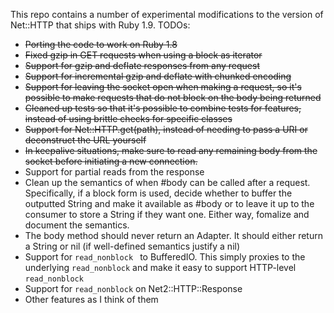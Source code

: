 This repo contains a number of experimental modifications to the version of Net::HTTP that ships with Ruby 1.9. TODOs:

* <del>Porting the code to work on Ruby 1.8</del>
* <del>Fixed gzip in GET requests when using a block as iterator</del>
* <del>Support for gzip and deflate responses from any request</del>
* <del>Support for incremental gzip and deflate with chunked encoding</del>
* <del>Support for leaving the socket open when making a request, so
  it's possible to make requests that do not block on the body being
  returned</del>
* <del>Cleaned up tests so that it's possible to combine tests for
  features, instead of using brittle checks for specific classes</del>
* <del>Support for Net::HTTP.get(path), instead of needing to pass a
  URI or deconstruct the URL yourself</del>
* <del>In keepalive situations, make sure to read any remaining body from the
  socket before initiating a new connection.</del>
* Support for partial reads from the response
* Clean up the semantics of when #body can be called after a request.
  Specifically, if a block form is used, decide whether to buffer the
  outputted String and make it available as #body or to leave it up
  to the consumer to store a String if they want one. Either way,
  fomalize and document the semantics.
* The body method should never return an Adapter. It should either
  return a String or nil (if well-defined semantics justify a nil)
* Support for `read_nonblock ` to BufferedIO. This simply proxies to the
  underlying `read_nonblock` and make it easy to support HTTP-level
  `read_nonblock`
* Support for `read_nonblock` on Net2::HTTP::Response
* Other features as I think of them
